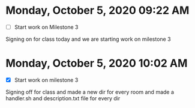 # Monday, October  5, 2020 09:22 AM
- [ ] Start work on Milestone 3

Signing on for class today and we are starting work on milestone 3 

# Monday, October  5, 2020 10:02 AM
- [x] Start work on milestone 3 

Signing off for class and made a new dir for every room and made a handler.sh and description.txt file for every dir 
